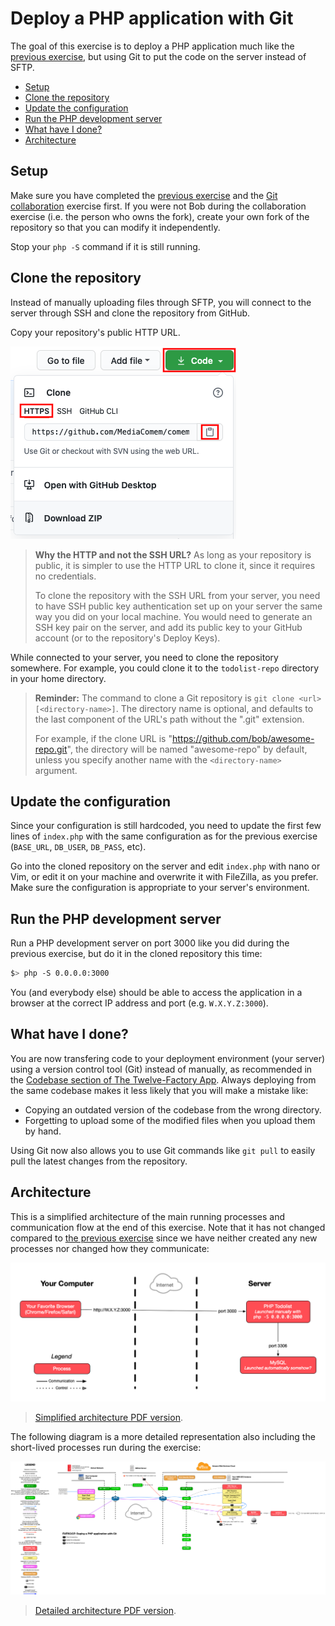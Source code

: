 # Deploy a PHP application with Git

The goal of this exercise is to deploy a PHP application much like the [previous
exercise](sftp-deployment.md), but using Git to put the code on the server
instead of SFTP.

<!-- START doctoc generated TOC please keep comment here to allow auto update -->
<!-- DON'T EDIT THIS SECTION, INSTEAD RE-RUN doctoc TO UPDATE -->

- [Setup](#setup)
- [Clone the repository](#clone-the-repository)
- [Update the configuration](#update-the-configuration)
- [Run the PHP development server](#run-the-php-development-server)
- [What have I done?](#what-have-i-done)
- [Architecture](#architecture)

<!-- END doctoc generated TOC please keep comment here to allow auto update -->




## Setup

Make sure you have completed the [previous exercise](sftp-deployment.md) and the
[Git
collaboration](https://github.com/MediaComem/comem-archidep-php-todo-exercise)
exercise first. If you were not Bob during the collaboration exercise (i.e. the
person who owns the fork), create your own fork of the repository so that you
can modify it independently.

Stop your `php -S` command if it is still running.





## Clone the repository

Instead of manually uploading files through SFTP, you will connect to the server
through SSH and clone the repository from GitHub.

Copy your repository's public HTTP URL.

![HTTP Clone URL](../images/github-http-clone-url.png)

> **Why the HTTP and not the SSH URL?** As long as your repository is public, it
> is simpler to use the HTTP URL to clone it, since it requires no credentials.
>
> To clone the repository with the SSH URL from your server, you need to have
> SSH public key authentication set up on your server the same way you did on
> your local machine. You would need to generate an SSH key pair on the server,
> and add its public key to your GitHub account (or to the repository's Deploy
> Keys).

While connected to your server, you need to clone the repository somewhere. For
example, you could clone it to the `todolist-repo` directory in your home
directory.

> **Reminder:** The command to clone a Git repository is `git clone <url>
> [<directory-name>]`. The directory name is optional, and defaults to the last
> component of the URL's path without the ".git" extension.
>
> For example, if the clone URL is "https://github.com/bob/awesome-repo.git",
> the directory will be named "awesome-repo" by default, unless you specify
> another name with the `<directory-name>` argument.





## Update the configuration

Since your configuration is still hardcoded, you need to update the first few
lines of `index.php` with the same configuration as for the previous exercise
(`BASE_URL`, `DB_USER`, `DB_PASS`, etc).

Go into the cloned repository on the server and edit `index.php` with nano or
Vim, or edit it on your machine and overwrite it with FileZilla, as you prefer.
Make sure the configuration is appropriate to your server's environment.




## Run the PHP development server

Run a PHP development server on port 3000 like you did during the previous
exercise, but do it in the cloned repository this time:

```bash
$> php -S 0.0.0.0:3000
```

You (and everybody else) should be able to access the application in a browser
at the correct IP address and port (e.g. `W.X.Y.Z:3000`).





## What have I done?

You are now transfering code to your deployment environment (your server) using
a version control tool (Git) instead of manually, as recommended in the
[Codebase section of The Twelve-Factory App](https://12factor.net/codebase).
Always deploying from the same codebase makes it less likely that you will make
a mistake like:

* Copying an outdated version of the codebase from the wrong directory.
* Forgetting to upload some of the modified files when you upload them by hand.

Using Git now also allows you to use Git commands like `git pull` to easily pull
the latest changes from the repository.





## Architecture

This is a simplified architecture of the main running processes and
communication flow at the end of this exercise. Note that it has not changed
compared to [the previous exercise](./sftp-deployment.md#architecture) since we
have neither created any new processes nor changed how they communicate:

![Simplified architecture](sftp-deployment-simplified.png)

> [Simplified architecture PDF version](sftp-deployment-simplified.pdf).

The following diagram is a more detailed representation also including the
short-lived processes run during the exercise:

![Detailed architecture](git-clone-deployment.png)

> [Detailed architecture PDF version](git-clone-deployment.pdf).





[php-todolist]: https://github.com/MediaComem/comem-archidep-php-todo-exercise
